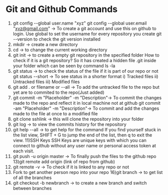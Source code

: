 # Git and Github Commands
1) git config --global user.name "xyz"
   git config --global user.email "xyz@gmail.com"
    -> To create a git account and use this on github to login.
    Use global to set the username for every repository you create
    git --version to check the git version installed
2) mkdir -> create a new directory 
3) cd -> to change the current working directory
4) git init -> to create a empty git repository in the specified folder 
How to check if it is a git repository?
So it has created a hidden file .git inside your folder which can be seen by command ls -la
5) git status -> to check the status of the file if it is part of our repo or not 
git status --short -> To see status in a shorter format
i) Tracked files  ii) Untracked files iii) Modified files
6) git add . or filename or --all -> To add the untracked file to the repo but yet are to commited to the repo(Just added)
7) git commit -m "Placeholder" -m "Description"-> To commit the changes made to the repo and reflect it in local machine not at github
git commit -am "Placeholder" -m "Description"-> To commit and add the changes made to the file at once to a modified file
8) git clone sshlink -> this will clone the repository into your folder 
9) git log -> to view the commits history for the repository
10) git help --all -> to get help for the command 
If you find yourself stuck in the list view, SHIFT + G to jump the end of the list, then q to exit the view.
11)SSH Keys
SSH Keys are unique keys with which you can connect to github without any user name or personal access token at each visit.
12) git push -u origin master -> To finally push the files to the github repo
13)git remote add origin (link of repo from github)
14) git remote -v -> To check if it is linked to any repo or not 
15) Fork to get another person repo into your repo
16)git branch -> to get list of all the branches
17) git checkout -b newbranch -> to create a new branch and switch between branches

